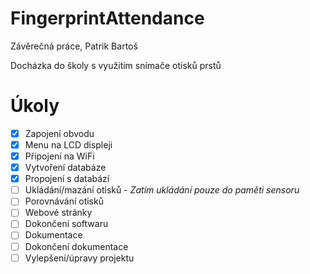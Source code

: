 # FingerprintAttendance
Závěrečná práce, Patrik Bartoš

Docházka do školy s využitím snímače otisků prstů

# Úkoly
- [x] Zapojení obvodu
- [x] Menu na LCD displeji 
- [x] Připojení na WiFi
- [x] Vytvoření databáze
- [x] Propojení s databází
- [ ] Ukládání/mazání otisků - *Zatím ukládání pouze do paměti sensoru*
- [ ] Porovnávání otisků
- [ ] Webové stránky
- [ ] Dokončení softwaru
- [ ] Dokumentace
- [ ] Dokončení dokumentace
- [ ] Vylepšení/úpravy projektu
